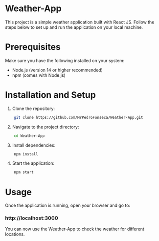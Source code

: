 # Weather-App

This project is a simple weather application built with  React JS. Follow the steps below to set up and run the application on your local machine.

# Prerequisites

Make sure you have the following installed on your system:
- Node.js (version 14 or higher recommended)
- npm (comes with Node.js)

# Installation and Setup

1. Clone the repository:
```bash
    git clone https://github.com/MrPedroFonseca/Weather-App.git
```
2. Navigate to the project directory:
```bash
    cd Weather-App
 ```
3. Install dependencies:
```bash
    npm install
  ```
4. Start the application:
```bash
    npm start
  ```

# Usage

Once the application is running, open your browser and go to:

### http://localhost:3000

You can now use the Weather-App to check the weather for different locations.